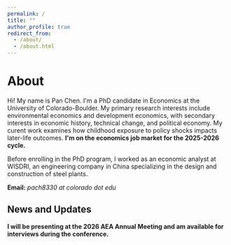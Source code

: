 ```yaml
---
permalink: /
title: ""
author_profile: true
redirect_from: 
  - /about/
  - /about.html
---
```


# About

Hi! My name is Pan Chen. I'm a PhD candidate in Economics at the University of Colorado-Boulder. My primary research interests include environmental economics and development economics, with secondary interests in economic history, technical change, and political economy. My curent work examines how childhood exposure to policy shocks impacts later-life outcomes. **I'm on the economics job market for the 2025-2026 cycle.**

Before enrolling in the PhD program, I worked as an economic analyst at WISDRI, an engineering company in China specializing in the design and construction of steel plants.

[//]: # "I enjoy playing basketball and can be found on the court every Friday night throughout the semester."

**Email:** *pach8330 at colorado dot edu*

## News and Updates
**I will be presenting at the 2026 AEA Annual Meeting and am available for interviews during the conference.**
